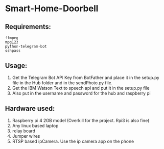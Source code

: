 # Smart-Home-Doorbell

## Requirements:
``` console
ffmpeg
mpg123
python-telegram-bot
sshpass
```

## Usage:
1. Get the Telegram Bot API Key from BotFather and place it in the setup.py file in the Hub folder
and in the sendPhoto.py file.
2. Get the IBM Watson Text to speech api and put it in the setup.py file
3. Also put in the username and password for the hub and raspberry pi

## Hardware used:
1. Raspberry pi 4 2GB model (Overkill for the project. Rpi3 is also fine)<br>
2. Any linux based laptop<br>
3. relay board<br>
4. Jumper wires<br>
5. RTSP based ipCamera. Use the ip camera app on the phone<br>

